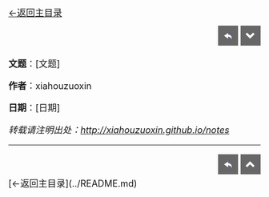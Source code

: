 
[<font size=4>←返回主目录<font>](../README.md)</br>

<div align="right"><a href="../index.html" target="_self" title="返回主页"><img src="../images/Home.png"></a> <a href="#bottom" target="_self" title="跳转底部"><img src="../images/bottom.png"></a></div>

__文题__：[文题]</br>

__作者__：xiahouzuoxin</br>

__日期__：[日期]</br>

_转载请注明出处：<http://xiahouzuoxin.github.io/notes>_

-----------------------------------



<div align="right"><a href="../index.html" target="_self" title="返回主页"><img src="../images/Home.png"></a> <a href="#top" target="_self" title="返回顶部"><img src="../images/top.png"></a></div>
<a name="bottom"></a>
[<font size=4>←返回主目录<font>](../README.md)</br>

<!-- 

本模板为转成Html后需要修改的地方:
1. 修改README.md为README.html，共2处
2. 修改Github样式目录
3. 添加一键分享功能，源码在stylesheets目录下mystyle.md
4. 添加评论功能，并修改评论中的标题项等，源码在stylesheets目录下mystyle.md
5. 修正其它可能不正确的链接 

-->



